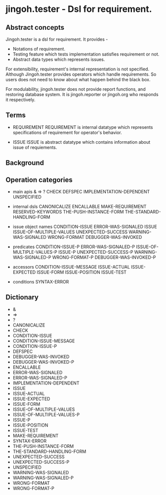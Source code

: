 # jingoh.tester - Dsl for requirement.

## Abstract concepts
Jingoh.tester is a dsl for requirement.
It provides -
* Notations of requirement.
* Testing feature which tests implementation satisfies requirement or not.
* Abstract data types which represents issues.

For extensibility, requirement's internal representation is not specified.
Although Jingoh.tester provides operators which handle requirements.
So users does not need to know about what happen behind the black box.

For modulability, jingoh.tester does not provide report functions, and restoring database system.
It is jingoh.reporter or jingoh.org who responds it respectively.

## Terms

* REQUIREMENT
REQUIREMENT is internal datatype which represents specifications of requirement for operator's behavior.

* ISSUE
ISSUE is abstract datatype which contains information about issue of requiements.

## Background

## Operation categories

* main apis
& => ?  CHECK DEFSPEC IMPLEMENTATION-DEPENDENT UNSPECIFIED

* internal dsls
CANONICALIZE ENCALLABLE MAKE-REQUIREMENT RESERVED-KEYWORDS THE-PUSH-INSTANCE-FORM THE-STANDARD-HANDLING-FORM

* issue object names
CONDITION-ISSUE ERROR-WAS-SIGNALED ISSUE ISSUE-OF-MULTIPLE-VALUES UNEXPECTED-SUCCESS WARNING-WAS-SIGNALED WRONG-FORMAT DEBUGGER-WAS-INVOKED

* predicates
CONDITION-ISSUE-P ERROR-WAS-SIGNALED-P ISSUE-OF-MULTIPLE-VALUES-P ISSUE-P UNEXPECTED-SUCCESS-P WARNING-WAS-SIGNALED-P WRONG-FORMAT-P DEBUGGER-WAS-INVOKED-P

* accessors
CONDITION-ISSUE-MESSAGE ISSUE-ACTUAL ISSUE-EXPECTED ISSUE-FORM ISSUE-POSITION ISSUE-TEST

* conditions
SYNTAX-ERROR

## Dictionary

* &
* =>
* ?
* CANONICALIZE
* CHECK
* CONDITION-ISSUE
* CONDITION-ISSUE-MESSAGE
* CONDITION-ISSUE-P
* DEFSPEC
* DEBUGGER-WAS-INVOKED
* DEBUGGER-WAS-INVOKED-P
* ENCALLABLE
* ERROR-WAS-SIGNALED
* ERROR-WAS-SIGNALED-P
* IMPLEMENTATION-DEPENDENT
* ISSUE
* ISSUE-ACTUAL
* ISSUE-EXPECTED
* ISSUE-FORM
* ISSUE-OF-MULTIPLE-VALUES
* ISSUE-OF-MULTIPLE-VALUES-P
* ISSUE-P
* ISSUE-POSITION
* ISSUE-TEST
* MAKE-REQUIREMENT
* SYNTAX-ERROR
* THE-PUSH-INSTANCE-FORM
* THE-STANDARD-HANDLING-FORM
* UNEXPECTED-SUCCESS
* UNEXPECTED-SUCCESS-P
* UNSPECIFIED
* WARNING-WAS-SIGNALED
* WARNING-WAS-SIGNALED-P
* WRONG-FORMAT
* WRONG-FORMAT-P
